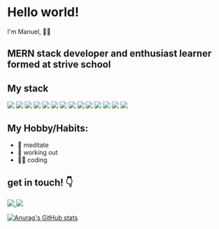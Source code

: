 

# Hello world!

 I'm Manuel, 🙋‍♂️


## MERN stack developer and enthusiast learner formed at strive school

## My stack
<p align = 'left'>
<img src = 'https://img.shields.io/badge/React-61DAFB?style=for-the-badge&logo=react&logoColor=white' />
<img src = 'https://img.shields.io/badge/JavaScript-F7E018?style=for-the-badge&logo=javascript&logoColor=black' /> 
<img src = 'https://img.shields.io/badge/MongoDB-13AA52?style=for-the-badge&logo=mongodb&logoColor=white'/> 
<img src = 'https://img.shields.io/badge/PostgreSQL-336791?style=for-the-badge&logo=postgresql&logoColor=white'/> 
<img src = 'https://img.shields.io/badge/CSS-0C73B8?&style=for-the-badge&logo=CSS&logoColor=white'/>
<img src = 'https://img.shields.io/badge/html%20-%23150458.svg?&style=for-the-badge&logo=html&logoColor=white'/>
<img src = 'https://img.shields.io/badge/typescript%20-%23013243.svg?&style=for-the-badge&logo=typescript&logoColor=white'/>  
<img src="https://img.shields.io/badge/Heroku-430098?style=for-the-badge&logo=heroku&logoColor=white">
<img src="https://img.shields.io/badge/Bootstrap-563D7C?style=for-the-badge&logo=bootstrap&logoColor=white">
<img src="https://img.shields.io/badge/Node.js-43853D?style=for-the-badge&logo=node.js&logoColor=white">
<img src="https://img.shields.io/badge/Microsoft_Azure-0089D6?style=for-the-badge&logo=microsoft-azure&logoColor=white"> <img src="https://img.shields.io/badge/Discord-7289DA?style=for-the-badge&logo=discord&logoColor=white"> <img src="https://img.shields.io/badge/GitHub-100000?style=for-the-badge&logo=github&logoColor=white"> <img src="https://img.shields.io/badge/Express.js-404D59?style=for-the-badge">
</p>

## My Hobby/Habits:
- 🧘 meditate
- 💪 working out
- 🧑‍💻 coding

## get in touch! 👇
<p align='left'>
  <a href="mailto:desole.manuel@gmail.com?subjetc=Hi, from Git Hub" target="_blank">
    <img src="https://img.shields.io/badge/Gmail-D14836?style=for-the-badge&logo=gmail&logoColor=white" />
  </a>
  <a href="https://www.linkedin.com/in/manueldesole/" target="_blank">
  <img src="https://img.shields.io/badge/LinkedIn-0A66C2?style=for-the-badge&logo=Linkedin&logoColor=white" />
  </a>
  
</p>



[![Anurag's GitHub stats](https://github-readme-stats.vercel.app/api?username=madnol)](https://github.com/anuraghazra/github-readme-stats)
